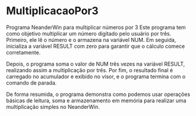 # MultiplicacaoPor3
Programa NeanderWin para multiplicar números por 3
Este programa tem como objetivo multiplicar um número digitado pelo usuário por três. Primeiro, ele lê o número e o armazena na variável NUM. Em seguida, inicializa a variável RESULT com zero para garantir que o cálculo comece corretamente.

Depois, o programa soma o valor de NUM três vezes na variável RESULT, realizando assim a multiplicação por três. Por fim, o resultado final é carregado no acumulador e exibido no visor, e o programa termina com o comando de parada.

De forma resumida, o programa demonstra como podemos usar operações básicas de leitura, soma e armazenamento em memória para realizar uma multiplicação simples no NeanderWin.
